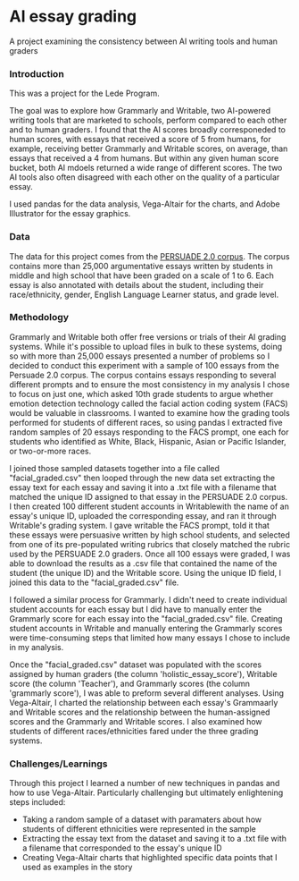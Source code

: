 # AI essay grading
 A project examining the consistency between AI writing tools and human graders

 ### Introduction
This was a project for the Lede Program. 

The goal was to explore how Grammarly and Writable, two AI-powered writing tools that are marketed to schools, perform compared to each other and to human graders. I found that the AI scores broadly corresponeded to human scores, with essays that received a score of 5 from humans, for example, receiving better Grammarly and Writable scores, on average, than essays that received a 4 from humans. But within any given human score bucket, both AI mdoels returned a wide range of different scores. The two AI tools also often disagreed with each other on the quality of a particular essay.

I used pandas for the data analysis, Vega-Altair for the charts, and Adobe Illustrator for the essay graphics.

### Data

The data for this project comes from the [PERSUADE 2.0 corpus](https://github.com/scrosseye/persuade_corpus_2.0). The corpus contains more than 25,000 argumentative essays written by students in middle and high school that have been graded on a scale of 1 to 6. Each essay is also annotated with details about the student, including their race/ethnicity, gender, English Language Learner status, and grade level.

### Methodology
Grammarly and Writable both offer free versions or trials of their AI grading systems. While it's possible to upload files in bulk to these systems, doing so with more than 25,000 essays presented a number of problems so I decided to conduct this experiment with a sample of 100 essays from the Persuade 2.0 corpus. The corpus contains essays responding to several different prompts and to ensure the most consistency in my analysis I chose to focus on just one, which asked 10th grade students to argue whether emotion detection technology called the facial action coding system (FACS) would be valuable in classrooms. I wanted to examine how the grading tools performed for students of different races, so using pandas I extracted five random samples of 20 essays responding to the FACS prompt, one each for students who identified as White, Black, Hispanic, Asian or Pacific Islander, or two-or-more races. 

I joined those sampled datasets together into a file called "facial_graded.csv" then looped through the new data set extracting the essay text for each essay and saving it into a .txt file with a filename that matched the unique ID assigned to that essay in the PERSUADE 2.0 corpus. I then created 100 different student accounts in Writablewith the name of an essay's unique ID, uploaded the corresponding essay, and ran it through Writable's grading system. I gave writable the FACS prompt, told it that these essays were persuasive written by high school students, and selected from one of its pre-populated writing rubrics that closely matched the rubric used by the PERSUADE 2.0 graders. Once all 100 essays were graded, I was able to download the results as a .csv file that contained the name of the student (the unique ID) and the Writable score. Using the unique ID field, I joined this data to the "facial_graded.csv" file.

I followed a similar process for Grammarly. I didn't need to create individual student accounts for each essay but I did have to manually enter the Grammarly score for each essay into the "facial_graded.csv" file. Creating student accounts in Writable and manually entering the Grammarly scores were time-consuming steps that limited how many essays I chose to include in my analysis.

Once the "facial_graded.csv" dataset was populated with the scores assigned by human graders (the column 'holistic_essay_score'), Writable score (the column 'Teacher'), and Grammarly scores (the column 'grammarly score'), I was able to preform several different analyses. Using Vega-Altair, I charted the relationship between each essay's Grammaarly and Writable scores and the relationship between the human-assigned scores and the Grammarly and Writable scores. I also examined how students of different races/ethnicities fared under the three grading systems.

### Challenges/Learnings

Through this project I learned a number of new techniques in pandas and how to use Vega-Altair. Particularly challenging but ultimately enlightening steps included:

- Taking a random sample of a dataset with paramaters about how students of different ethnicities were represented in the sample
- Extracting the essay text from the dataset and saving it to a .txt file with a filename that corresponded to the essay's unique ID
- Creating Vega-Altair charts that highlighted specific data points that I used as examples in the story
 

